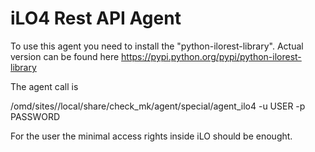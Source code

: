 # iLO4 Rest API Agent

To use this agent you need to install the "python-ilorest-library".
Actual version can be found here https://pypi.python.org/pypi/python-ilorest-library

The agent call is

/omd/sites/<your-site>/local/share/check_mk/agent/special/agent_ilo4 -u USER -p PASSWORD

For the user the minimal access rights inside iLO should be enought.
